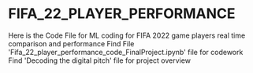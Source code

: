 # FIFA_22_PLAYER_PERFORMANCE
Here is the Code File for ML coding for FIFA 2022 game players real time comparison and performance
Find File 'Fifa_22_player_performance_code_FinalProject.ipynb' file for codework
Find 'Decoding the digital pitch' file for project overview
